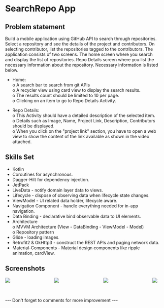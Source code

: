 # SearchRepo App

## Problem statement ##

Build a mobile application using GitHub API to search through repositories. Select a repository and see the details of the project and contributors. On selecting contributor, list the repositories tagged to the contributors. The application consists of two screens. The home screen where you search and display the list of repositories. Repo Details screen where you list the necessary information about the repository. Necessary information is listed below.
 
  * Home: <br/>
      o   A search bar to search from git APIs <br/>
      o   A recycler view using card view to display the search results. <br/>
      o   The results count should be limited to 10 per page. <br/>
      o   Clicking on an item to go to Repo Details Activity. <br/>

  * Repo Details: <br/>
      o   This Activity should have a detailed description of the selected item. <br/>
      o   Details such as Image, Name, Project Link, Description, Contributors should be displayed. <br/>
      o   When you click on the "project link" section, you have to open a web view to show the content of the link available as shown in the video attached.
      
## Skills Set

  * Kotlin 
  * Coroutines for asynchronous.
  * Dagger-Hilt for dependency injection.
  * JetPack
  * LiveData - notify domain layer data to views.
  * Lifecycle - dispose of observing data when lifecycle state changes.
  * ViewModel - UI related data holder, lifecycle aware.
  * Navigation Component - handle everything needed for in-app navigation.
  * Data Binding - declarative bind observable data to UI elements.
  * Architecture <br/>
      o   MVVM Architecture (View - DataBinding - ViewModel - Model) <br/>
      o   Repository pattern
  * Glide - loading images.
  * Retrofit2 & OkHttp3 - construct the REST APIs and paging network data.
  * Material-Components - Material design components like ripple animation, cardView.
   
## Screenshots   

<div style="display: flex;width: 100%;justify-content: space-between;">
    <img style="margin-right: 10px;" src="/screenshots/1.jpeg">
    <img style="margin-right: 10px;" src="/screenshots/2.jpeg">
    <img style="margin-right: 10px;" src="/screenshots/3.jpeg">
    <img style="margin-right: 10px;" src="/screenshots/4.jpeg">
</div>

<br/><br/>
--- Don't forget to comments for more improvement ---

